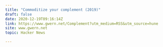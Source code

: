```yaml
---
title: "Commoditize your complement (2019)"
draft: false
date: 2020-12-19T09:16:14Z
link: https://www.gwern.net/Complement?utm_medium=RSS&utm_source=hune
site: www.gwern.net
topic: Hacker News  

---
```

